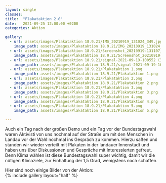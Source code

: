 ```yaml
---
layout: single
classes: 
title:  "Plakataktion 2.0"
date:   2021-09-25 12:00:00 +0200
categories: Aktion

gallery:
  - url: assets/images/Plakataktion 18.9.21/IMG_20210919_131024_349.jpg
    image_path: assets/images/Plakataktion 18.9.21/IMG_20210919_131024_349.jpg
  - url: assets/images/Plakataktion 18.9.21/Screenshot_20210919-131107_Gallery (2).jpg
    image_path: assets/images/Plakataktion 18.9.21/Screenshot_20210919-131107_Gallery (2).jpg
  - url: assets/images/Plakataktion 18.9.21/signal-2021-09-19-100552 (3).jpg
    image_path: assets/images/Plakataktion 18.9.21/signal-2021-09-19-100552 (3).jpg
  - url: assets/images/Plakataktion 18.9.21/Plakataktion 1.png
    image_path: assets/images/Plakataktion 18.9.21/Plakataktion 1.png 
  - url: assets/images/Plakataktion 18.9.21/Plakataktion 2.png
    image_path: assets/images/Plakataktion 18.9.21/Plakataktion 2.png
  - url: assets/images/Plakataktion 18.9.21/Plakataktion 3.png
    image_path: assets/images/Plakataktion 18.9.21/Plakataktion 3.png
  - url: assets/images/Plakataktion 18.9.21/Plakataktion 4.png
    image_path: assets/images/Plakataktion 18.9.21/Plakataktion 4.png
  - url: assets/images/Plakataktion 18.9.21/Plakataktion 5.png
    image_path: assets/images/Plakataktion 18.9.21/Plakataktion 5.png

---
```

Auch ein Tag nach der großen Demo und ein Tag vor der Bundestagswahl waren Aktivisti von uns nochmal auf der Straße um mit den Menschen in Landau vor der Wahl nochmal ins Gespräch
zu kommen. Hierzu saßen und standen wir wieder verteilt mit Plakaten in der landauer Innenstadt und haben uns über Diskussionen und Gespräche mit Interessierten gefreut.
Denn Klima wählen ist diese Bundestagswahl super wichtig, damit wir die nötigen Klimaziele, zur Einhaltung der 1,5 Grad, wenigstens noch schaffen. <br>

Hier sind noch einige Bilder von der Aktion: <br>
{% include gallery layout="half" %}
